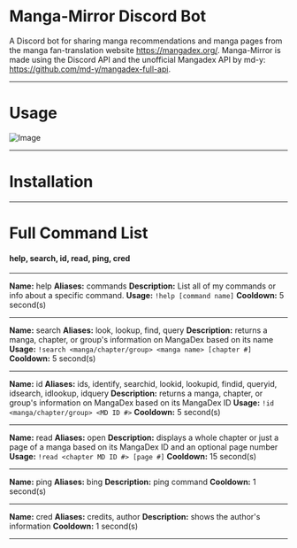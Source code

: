 # Manga-Mirror Discord Bot
A Discord bot for sharing manga recommendations and manga pages from the manga fan-translation website https://mangadex.org/. Manga-Mirror is made using the Discord API and the unofficial Mangadex API by md-y: https://github.com/md-y/mangadex-full-api.

------------
# Usage
![Image](https://i.imgur.com/50Kggas.png)



------------
# Installation

------------
# Full Command List

#### help, search, id, read, ping, cred

------------
**Name:** help
**Aliases:** commands
**Description:** List all of my commands or info about a specific command.
**Usage:** `!help [command name]`
**Cooldown:** 5 second(s)

------------
**Name:** search
**Aliases:** look, lookup, find, query
**Description:** returns a manga, chapter, or group's information on MangaDex based on its name
**Usage:** `!search <manga/chapter/group> <manga name> [chapter #]`
**Cooldown:** 5 second(s)

------------
**Name:** id
**Aliases:** ids, identify, searchid, lookid, lookupid, findid, queryid, idsearch, idlookup, idquery
**Description:** returns a manga, chapter, or group's information on MangaDex based on its MangaDex ID
**Usage:** `!id <manga/chapter/group> <MD ID #>`
**Cooldown:** 5 second(s)

------------
**Name:** read
**Aliases:** open
**Description:** displays a whole chapter or just a page of a manga based on its MangaDex ID and an optional page number
**Usage:** `!read <chapter MD ID #> [page #]`
**Cooldown:** 15 second(s)

------------
**Name:** ping
**Aliases:** bing
**Description:** ping command
**Cooldown:** 1 second(s)

------------
**Name:** cred
**Aliases:** credits, author
**Description:** shows the author's information
**Cooldown:** 1 second(s)

------------

